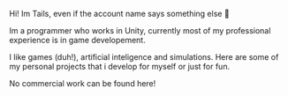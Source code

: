 Hi! Im Tails, even if the account name says something else 👀

Im a programmer who works in Unity, currently most of my professional experience is in game developement.

I like games (duh!), artificial inteligence and simulations. Here are some of my personal projects that i develop for myself or just for fun. 

No commercial work can be found here!
